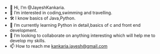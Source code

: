 - 👋 Hi, I’m @JayeshKankaria.
- 👀 I’m interested in coding,swimming and travelling.
-  🛠 I know basics of Java,Python.
- 🌱 I’m currently learning Python in detail,basics of c and front end development.
- 💞️ I’m looking to collaborate on anything interesting which will help me to develop my skills.
- 📫 How to reach me kankaria.jayesh@gmail.com

<!---
JayeshKankaria/JayeshKankaria is a ✨ special ✨ repository because its `README.md` (this file) appears on your GitHub profile.
You can click the Preview link to take a look at your changes.
--->
